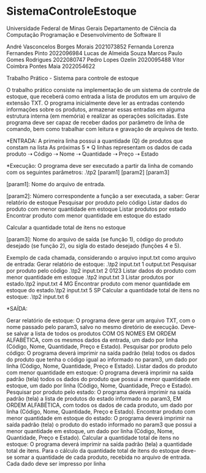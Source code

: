 # SistemaControleEstoque
Universidade Federal de Minas Gerais 
Departamento de Ciência da Computação 
Programação e Desenvolvimento de Software II

André Vasconcelos Borges Morais 2021073852
Fernanda Lorenza Fernandes Pinto 2022096984
Lucas de Almeida Souza 
Marcos Paulo Gomes Rodrigues 2022080747
Pedro Lopes Ozelin 2020095488
Vitor Coimbra Pontes Maia 2022054622

Trabalho Prático - Sistema para controle de estoque

O trabalho prático consiste na implementação de um sistema de controle de estoque, que receberá como entrada a lista de produtos em um arquivo de extensão TXT.
O programa inicialmente deve ler as entradas contendo informações sobre os produtos, armazenar essas entradas em alguma estrutura interna (em memória) e realizar as operações solicitadas.
Este programa deve ser capaz de receber dados por parâmetro de linha de comando, bem como trabalhar com leitura e gravação de arquivos de texto.

*ENTRADA: 
A primeira linha possui a quantidade (Q) de produtos que constam na lista 
As próximas 5 * Q linhas representam os dados de cada produto
⇢ Código
⇢ Nome
⇢ Quantidade
⇢ Preço
⇢ Estado

*Execução: O programa deve ser executado a partir da linha de comando com os seguintes parâmetros:
.\tp2 [param1] [param2] [param3]

[param1]: Nome do arquivo de entrada.

[param2]: Número correspondente a função a ser executada, a saber:
Gerar relatório de estoque
Pesquisar por produto pelo código
Listar dados do produto com menor quantidade em estoque
Listar produtos por estado
Encontrar produto com menor quantidade em estoque do estado

Calcular a quantidade total de itens no estoque

[param3]: Nome do arquivo de saída (se função 1), código do produto desejado (se função 2), ou sigla do estado desejado (funções 4 e 5).

Exemplo de cada chamada, considerando o arquivo input.txt como arquivo de entrada:
Gerar relatório de estoque: .\tp2 input.txt 1 output.txt
Pesquisar por produto pelo código .\tp2 input.txt 2 0123
Listar dados do produto com menor quantidade em estoque .\tp2 input.txt 3
Listar produtos por estado.\tp2 input.txt 4 MG
Encontrar produto com menor quantidade em estoque do estado.\tp2 input.txt 5 SP
Calcular a quantidade total de itens no estoque: .\tp2 input.txt 6

*SAÍDA: 

Gerar relatório de estoque:
O programa deve gerar um arquivo TXT, com o nome passado pelo param3, salvo no mesmo diretório de execução. Deve-se salvar a lista de todos os produtos COM OS NOMES EM ORDEM ALFABÉTICA, com os mesmos dados da entrada, um dado por linha (Código, Nome, Quantidade, Preço e Estado).
Pesquisar por produto pelo código:
O programa deverá imprimir na saída padrão (tela) todos os dados do produto que tenha o código igual ao informado no param3, um dado por linha (Código, Nome, Quantidade, Preço e Estado).
Listar dados do produto com menor quantidade em estoque:
O programa deverá imprimir na saída padrão (tela) todos os dados do produto que possui a menor quantidade em estoque, um dado por linha (Código, Nome, Quantidade, Preço e Estado).
Pesquisar por produto pelo estado:
O programa deverá imprimir na saída padrão (tela) a lista de produtos do estado informado no param3, EM ORDEM ALFABÉTICA, com todos os dados de cada produto, um dado por linha (Código, Nome, Quantidade, Preço e Estado).
Encontrar produto com menor quantidade em estoque do estado:
O programa deverá imprimir na saída padrão (tela) o produto do estado informado no param3 que possui a menor quantidade em estoque, um dado por linha (Código, Nome, Quantidade, Preço e Estado).
Calcular a quantidade total de itens no estoque:
O programa deverá imprimir na saída padrão (tela) a quantidade total de itens. Para o cálculo da quantidade total de itens do estoque deve-se somar a quantidade de cada produto, recebida no arquivo de entrada.
Cada dado deve ser impresso por linha
